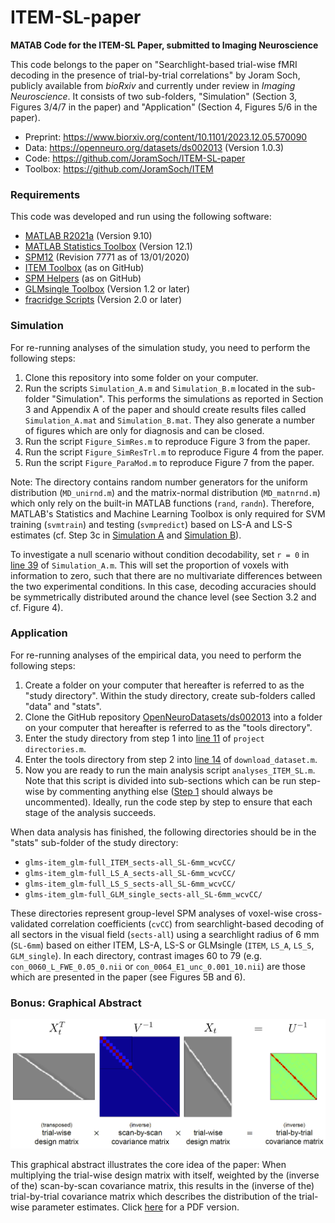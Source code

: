 # ITEM-SL-paper

**MATAB Code for the ITEM-SL Paper, submitted to Imaging Neuroscience**

This code belongs to the paper on "Searchlight-based trial-wise fMRI decoding in the presence of trial-by-trial correlations" by Joram Soch, publicly available from *bioRxiv* and currently under review in *Imaging Neuroscience*. It consists of two sub-folders, "Simulation" (Section 3, Figures 3/4/7 in the paper) and "Application" (Section 4, Figures 5/6 in the paper).

- Preprint: https://www.biorxiv.org/content/10.1101/2023.12.05.570090
- Data: https://openneuro.org/datasets/ds002013 (Version 1.0.3)
- Code: https://github.com/JoramSoch/ITEM-SL-paper
- Toolbox: https://github.com/JoramSoch/ITEM


### Requirements

This code was developed and run using the following software:
- [MATLAB R2021a](https://de.mathworks.com/help/matlab/release-notes-R2021a.html) (Version 9.10)
- [MATLAB Statistics Toolbox](https://de.mathworks.com/products/statistics.html) (Version 12.1)
- [SPM12](https://www.fil.ion.ucl.ac.uk/spm/software/spm12/) (Revision 7771 as of 13/01/2020)
- [ITEM Toolbox](https://github.com/JoramSoch/ITEM) (as on GitHub)
- [SPM Helpers](https://github.com/JoramSoch/spm_helper) (as on GitHub)
- [GLMsingle Toolbox](https://github.com/cvnlab/GLMsingle) (Version 1.2 or later)
- [fracridge Scripts](https://github.com/nrdg/fracridge) (Version 2.0 or later)


### Simulation

For re-running analyses of the simulation study, you need to perform the following steps:
1. Clone this repository into some folder on your computer.
2. Run the scripts `Simulation_A.m` and `Simulation_B.m` located in the sub-folder "Simulation". This performs the simulations as reported in Section 3 and Appendix A of the paper and should create results files called `Simulation_A.mat` and `Simulation_B.mat`. They also generate a number of figures which are only for diagnosis and can be closed.
3. Run the script `Figure_SimRes.m` to reproduce Figure 3 from the paper.
4. Run the script `Figure_SimResTrl.m` to reproduce Figure 4 from the paper.
5. Run the script `Figure_ParaMod.m` to reproduce Figure 7 from the paper.

Note: The directory contains random number generators for the uniform distribution (`MD_unirnd.m`) and the matrix-normal distribution (`MD_matnrnd.m`) which only rely on the built-in MATLAB functions (`rand`, `randn`). Therefore, MATLAB's Statistics and Machine Learning Toolbox is only required for SVM training (`svmtrain`) and testing (`svmpredict`) based on LS-A and LS-S estimates (cf. Step 3c in [Simulation A](https://github.com/JoramSoch/ITEM-SL-paper/blob/main/Simulation/Simulation_A.m#L297-L343) and [Simulation B](https://github.com/JoramSoch/ITEM-SL-paper/blob/main/Simulation/Simulation_B.m#L314-L367)).

To investigate a null scenario without condition decodability, set `r = 0` in [line 39](https://github.com/JoramSoch/ITEM-SL-paper/blob/main/Simulation/Simulation_A.m#L39) of `Simulation_A.m`. This will set the proportion of voxels with information to zero, such that there are no multivariate differences between the two experimental conditions. In this case, decoding accuracies should be symmetrically distributed around the chance level (see Section 3.2 and cf. Figure 4).


### Application

For re-running analyses of the empirical data, you need to perform the following steps:
1. Create a folder on your computer that hereafter is referred to as the "study directory". Within the study directory, create sub-folders called "data" and "stats".
2. Clone the GitHub repository [OpenNeuroDatasets/ds002013](https://github.com/OpenNeuroDatasets/ds002013) into a folder on your computer that hereafter is referred to as the "tools directory".
3. Enter the study directory from step 1 into [line 11](https://github.com/JoramSoch/ITEM-SL-paper/blob/main/Application/project_directories.m#L11) of `project directories.m`.
4. Enter the tools directory from step 2 into [line 14](https://github.com/JoramSoch/ITEM-SL-paper/blob/main/Application/download_dataset.m#L14) of `download_dataset.m`.
5. Now you are ready to run the main analysis script `analyses_ITEM_SL.m`. Note that this script is divided into sub-sections which can be run step-wise by commenting anything else ([Step 1](https://github.com/JoramSoch/ITEM-SL-paper/blob/main/Application/analyses_ITEM_SL.m#L41-L70) should always be uncommented). Ideally, run the code step by step to ensure that each stage of the analysis succeeds.

When data analysis has finished, the following directories should be in the "stats" sub-folder of the study directory:
- `glms-item_glm-full_ITEM_sects-all_SL-6mm_wcvCC/`
- `glms-item_glm-full_LS_A_sects-all_SL-6mm_wcvCC/`
- `glms-item_glm-full_LS_S_sects-all_SL-6mm_wcvCC/`
- `glms-item_glm-full_GLM_single_sects-all_SL-6mm_wcvCC/`

These directories represent group-level SPM analyses of voxel-wise cross-validated correlation coefficients (`cvCC`) from searchlight-based decoding of all sectors in the visual field (`sects-all`) using a searchlight radius of 6 mm (`SL-6mm`) based on either ITEM, LS-A, LS-S or GLMsingle (`ITEM`, `LS_A`, `LS_S`, `GLM_single`). In each directory, contrast images 60 to 79 (e.g. `con_0060_L_FWE_0.05_0.nii` or `con_0064_E1_unc_0.001_10.nii`) are those which are presented in the paper (see Figures 5B and 6).


### Bonus: Graphical Abstract

<img src="https://raw.githubusercontent.com/JoramSoch/ITEM-SL-paper/main/Figure_GA.png" alt="Graphical Abstract" width=1000>

This graphical abstract illustrates the core idea of the paper: When multiplying the trial-wise design matrix with itself, weighted by the (inverse of the) scan-by-scan covariance matrix, this results in the (inverse of the) trial-by-trial covariance matrix which describes the distribution of the trial-wise parameter estimates. Click [here](https://github.com/JoramSoch/ITEM-paper-SL/blob/main/Figure_GA.pdf) for a PDF version.